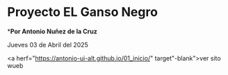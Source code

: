 # Proyecto EL Ganso Negro
 
 ***Por Antonio Nuñez de la Cruz**

 Jueves 03 de Abril del 2025

 
 <a herf="https://antonio-ui-alt.github.io/01_inicio/"
 target"-blank">ver sito wueb</a>
 
